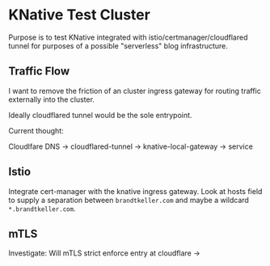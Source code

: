 # KNative Test Cluster

Purpose is to test KNative integrated with istio/certmanager/cloudflared tunnel for purposes of a possible "serverless" blog infrastructure. 

## Traffic Flow

I want to remove the friction of an cluster ingress gateway for routing traffic externally into the cluster.

Ideally cloudflared tunnel would be the sole entrypoint.

Current thought:

Cloudlfare DNS -> cloudflared-tunnel -> knative-local-gateway -> service

## Istio

Integrate cert-manager with the knative ingress gateway. Look at hosts field to supply a separation between `brandtkeller.com` and maybe a wildcard `*.brandtkeller.com`.

## mTLS

Investigate: Will mTLS strict enforce entry at cloudflare -> 